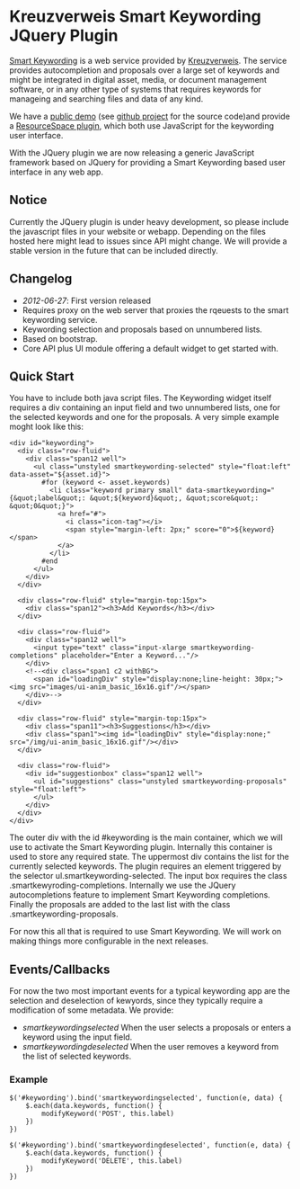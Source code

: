 # Kreuzverweis Smart Keywording JQuery Plugin

[Smart Keywording](http://kreuzverweis.com/smart-keywording/) is a web service provided by [Kreuzverweis](http://kreuzverweis.com). The service provides autocompletion and proposals over a large set of keywords and might be integrated in digital asset, media, or document management software, or in any other type of systems that requires keywords for manageing and searching files and data of any kind.

We have a [public demo](http://kreuzverweis.herokuapp.com) (see [github project](https://github.com/kreuzverweis/smartkeywording_web) for the source code)and provide a [ResourceSpace plugin](https://github.com/kreuzverweis/smartkeywording_rs), which both use JavaScript for the keywording user interface.

With the JQuery plugin we are now releasing a generic JavaScript framework based on JQuery for providing a Smart Keywording based user interface in any web app.

## Notice

Currently the JQuery plugin is under heavy development, so please include the javascript files in your website or webapp. Depending on the files hosted here might lead to issues since API might change. We will provide a stable version in the future that can be included directly.

## Changelog

* *2012-06-27*: First version released
 * Requires proxy on the web server that proxies the rqeuests to the smart keywording service.
 * Keywording selection and proposals based on unnumbered lists.
 * Based on bootstrap.
 * Core API plus UI module offering a default widget to get started with.

## Quick Start

You have to include both java script files. The Keywording widget itself requires a div containing an input field and two unnumbered lists, one for the selected keywords and one for the proposals. A very simple example moght look like this:

	<div id="keywording">
	  <div class="row-fluid">
	    <div class="span12 well">
	      <ul class="unstyled smartkeywording-selected" style="float:left" data-asset="${asset.id}">
	        #for (keyword <- asset.keywords)
	          <li class="keyword primary small" data-smartkeywording="{&quot;label&quot;: &quot;${keyword}&quot;, &quot;score&quot;: &quot;0&quot;}">
	            <a href="#">
	              <i class="icon-tag"></i>
	              <span style="margin-left: 2px;" score="0">${keyword}</span>
	            </a>
	          </li>
	        #end
	      </ul>
	    </div>
	  </div>

	  <div class="row-fluid" style="margin-top:15px">
	    <div class="span12"><h3>Add Keywords</h3></div>
	  </div>

	  <div class="row-fluid">
	    <div class="span12 well">
	      <input type="text" class="input-xlarge smartkeywording-completions" placeholder="Enter a Keyword..."/>
	    </div>          
	    <!--<div class="span1 c2 withBG">   
	      <span id="loadingDiv" style="display:none;line-height: 30px;"><img src="images/ui-anim_basic_16x16.gif"/></span>
	    </div>-->
	  </div>

	  <div class="row-fluid" style="margin-top:15px">
	    <div class="span11"><h3>Suggestions</h3></div>
	    <div class="span1"><img id="loadingDiv" style="display:none;" src="/img/ui-anim_basic_16x16.gif"/></div>
	  </div>

	  <div class="row-fluid">
	    <div id="suggestionbox" class="span12 well">
	      <ul id="suggestions" class="unstyled smartkeywording-proposals" style="float:left">
	      </ul>
	    </div>
	  </div>
	</div>

The outer div with the id #keywording is the main container, which we will use to activate the Smart Keywording plugin. Internally this container is used to store any required state. The uppermost div contains the list for the currently selected keywords. The plugin requires an element triggered by the selector ul.smartkeywording-selected. The input box requires the class .smartkewyroding-completions. Internally we use the JQuery autocompletions feature to implement Smart Keywording completions. Finally the proposals are added to the last list with the class .smartkeywording-proposals.

For now this all that is required to use Smart Keywording. We will work on making things more configurable in the next releases.

## Events/Callbacks

For now the two most important events for a typical keywording app are the selection and deselection of kewyords, since they typically require a modification of some metadata. We provide:

* *smartkeywordingselected* When the user selects a proposals or enters a keyword using the input field.
* *smartkeywordingdeselected* When the user removes a keyword from the list of selected keywords.

### Example

	$('#keywording').bind('smartkeywordingselected', function(e, data) {
		$.each(data.keywords, function() {
			modifyKeyword('POST', this.label)
		})
	})

	$('#keywording').bind('smartkeywordingdeselected', function(e, data) {
		$.each(data.keywords, function() {
			modifyKeyword('DELETE', this.label)
		})
	})

